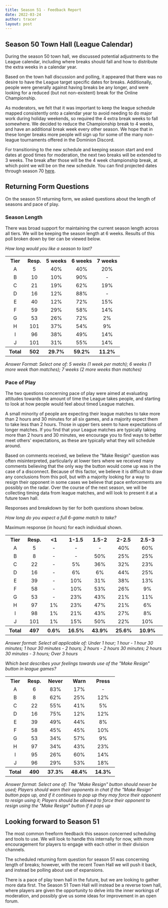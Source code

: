 ```yaml
---
title: Season 51 - Feedback Report
date: 2022-03-24
author: tracer
layout: post
---
```

## Season 50 Town Hall (League Calendar)

During the season 50 town hall, we discussed potential adjustments to the League calendar, including where breaks should fall and how to distribute the extra weeks in a calendar year.

Based on the town hall discussion and polling, it appeared that there was no desire to have the League target specific dates for breaks. Additionally, people were generally against having breaks be any longer, and were looking for a reduced (but not non-existent) break for the Online Championship.

As moderators, we felt that it was important to keep the league schedule mapped consistently onto a calendar year to avoid needing to do major work during holiday weekends, so required the 4 extra break weeks to fall somewhere. We decided to reduce the Championship break to 4 weeks, and have an additional break week every other season. We hope that in these longer breaks more people will sign up for some of the many non-league tournaments offered in the Dominion Discord.

For transitioning to the new schedule and keeping season start and end dates at good times for moderation, the next two breaks will be extended to 3 weeks. The break after those will be the 4 week championship break, at which point we will be on the new schedule. You can find projected dates through season 70 [here](https://docs.google.com/spreadsheets/d/e/2PACX-1vQGvozhFa8ieSdClwQlFV48vu8KDGOFTRA6GAbSyR_DJd01XKhSFAagxkoIbueeX1qXBLLkuXyKVcMX/pubhtml).

## Returning Form Questions

On the season 51 returning form, we asked questions about the length of seasons and pace of play.

### Season Length

There was broad support for maintaining the current season length across all tiers. We will be keeping the season length at 6 weeks. Results of this poll broken down by tier can be viewed below.

*How long would you like a season to last?*

<table><tr><th style="text-align:center">Tier</th><th style="text-align:center">Resp.</th><th style="text-align:center">5 weeks</th><th style="text-align:center">6 weeks</th><th style="text-align:center">7 weeks</th></tr><tr><td style="text-align:center">&nbsp;A&nbsp;</td><td style="text-align:center">&nbsp;5&nbsp;</td><td style="text-align:center">&nbsp;40%&nbsp;</td><td style="text-align:center">&nbsp;40%&nbsp;</td><td style="text-align:center">&nbsp;20%&nbsp;</td></tr><tr><td style="text-align:center">&nbsp;B&nbsp;</td><td style="text-align:center">&nbsp;10&nbsp;</td><td style="text-align:center">&nbsp;10%&nbsp;</td><td style="text-align:center">&nbsp;90%&nbsp;</td><td style="text-align:center">&nbsp;-&nbsp;</td></tr><tr><td style="text-align:center">&nbsp;C&nbsp;</td><td style="text-align:center">&nbsp;21&nbsp;</td><td style="text-align:center">&nbsp;19%&nbsp;</td><td style="text-align:center">&nbsp;62%&nbsp;</td><td style="text-align:center">&nbsp;19%&nbsp;</td></tr><tr><td style="text-align:center">&nbsp;D&nbsp;</td><td style="text-align:center">&nbsp;16&nbsp;</td><td style="text-align:center">&nbsp;12%&nbsp;</td><td style="text-align:center">&nbsp;88%&nbsp;</td><td style="text-align:center">&nbsp;-&nbsp;</td></tr><tr><td style="text-align:center">&nbsp;E&nbsp;</td><td style="text-align:center">&nbsp;40&nbsp;</td><td style="text-align:center">&nbsp;12%&nbsp;</td><td style="text-align:center">&nbsp;72%&nbsp;</td><td style="text-align:center">&nbsp;15%&nbsp;</td></tr><tr><td style="text-align:center">&nbsp;F&nbsp;</td><td style="text-align:center">&nbsp;59&nbsp;</td><td style="text-align:center">&nbsp;29%&nbsp;</td><td style="text-align:center">&nbsp;58%&nbsp;</td><td style="text-align:center">&nbsp;14%&nbsp;</td></tr><tr><td style="text-align:center">&nbsp;G&nbsp;</td><td style="text-align:center">&nbsp;53&nbsp;</td><td style="text-align:center">&nbsp;26%&nbsp;</td><td style="text-align:center">&nbsp;72%&nbsp;</td><td style="text-align:center">&nbsp;2%&nbsp;</td></tr><tr><td style="text-align:center">&nbsp;H&nbsp;</td><td style="text-align:center">&nbsp;101&nbsp;</td><td style="text-align:center">&nbsp;37%&nbsp;</td><td style="text-align:center">&nbsp;54%&nbsp;</td><td style="text-align:center">&nbsp;9%&nbsp;</td></tr><tr><td style="text-align:center">&nbsp;I&nbsp;</td><td style="text-align:center">&nbsp;96&nbsp;</td><td style="text-align:center">&nbsp;38%&nbsp;</td><td style="text-align:center">&nbsp;49%&nbsp;</td><td style="text-align:center">&nbsp;14%&nbsp;</td></tr><tr><td style="text-align:center">&nbsp;J&nbsp;</td><td style="text-align:center">&nbsp;101&nbsp;</td><td style="text-align:center">&nbsp;31%&nbsp;</td><td style="text-align:center">&nbsp;55%&nbsp;</td><td style="text-align:center">&nbsp;14%&nbsp;</td></tr><tr><th style="text-align:center">&nbsp;Total&nbsp;</th><th style="text-align:center">&nbsp;502&nbsp;</th><th style="text-align:center">&nbsp;29.7%&nbsp;</th><th style="text-align:center">&nbsp;59.2%&nbsp;</th><th style="text-align:center">&nbsp;11.2%&nbsp;</th></tr></table>

*Answer Format: Select one of: 5 weeks (1 week per match); 6 weeks (1 more week than matches); 7 weeks (2 more weeks than matches)*

### Pace of Play

The two questions concerning pace of play were aimed at evaluating attitudes towards the amount of time the League takes people, and starting to look at how people would feel about timed League matches.

A small minority of people are expecting their league matches to take more than 2 hours and 30 minutes for all six games, and a majority expect them to take less than 2 hours. Those in upper tiers seem to have expectations of longer matches. If you find that your League matches are typically taking more than 2 hours and 30 minutes, we encourage you to find ways to better meet others' expectations, as these are typically what they will schedule around.

Based on comments received, we believe the "Make Resign" question was often misinterpreted, particularly at lower tiers where we received many comments believing that the only way the button would come up was in the case of a disconnect. Because of this factor, we believe it is difficult to draw any conclusions from this poll, but with a majority looking for a way to resign their opponent in some cases we believe that pace enforcements are possibly on the radar. Over the course of the next season, we will be collecting timing data from league matches, and will look to present it at a future town hall.

Responses and breakdown by tier for both questions shown below.

*How long do you expect a full 6-game match to take?*

Maximum response (in hours) for each individual shown.

<table><tr><th style="text-align:center">Tier</th><th style="text-align:center">Resp.</th><th style="text-align:center"><1</th><th style="text-align:center">1-1.5</th><th style="text-align:center">1.5-2</th><th style="text-align:center">2-2.5</th><th style="text-align:center">2.5-3</th><th style="text-align:center">>3</th></tr><tr><td style="text-align:center">&nbsp;A&nbsp;</td><td style="text-align:center">&nbsp;5&nbsp;</td><td style="text-align:center">&nbsp;-&nbsp;</td><td style="text-align:center">&nbsp;-&nbsp;</td><td style="text-align:center">&nbsp;-&nbsp;</td><td style="text-align:center">&nbsp;40%&nbsp;</td><td style="text-align:center">&nbsp;60%&nbsp;</td><td style="text-align:center">&nbsp;-&nbsp;</td></tr><tr><td style="text-align:center">&nbsp;B&nbsp;</td><td style="text-align:center">&nbsp;8&nbsp;</td><td style="text-align:center">&nbsp;-&nbsp;</td><td style="text-align:center">&nbsp;-&nbsp;</td><td style="text-align:center">&nbsp;50%&nbsp;</td><td style="text-align:center">&nbsp;25%&nbsp;</td><td style="text-align:center">&nbsp;25%&nbsp;</td><td style="text-align:center">&nbsp;-&nbsp;</td></tr><tr><td style="text-align:center">&nbsp;C&nbsp;</td><td style="text-align:center">&nbsp;22&nbsp;</td><td style="text-align:center">&nbsp;-&nbsp;</td><td style="text-align:center">&nbsp;5%&nbsp;</td><td style="text-align:center">&nbsp;36%&nbsp;</td><td style="text-align:center">&nbsp;32%&nbsp;</td><td style="text-align:center">&nbsp;23%&nbsp;</td><td style="text-align:center">&nbsp;5%&nbsp;</td></tr><tr><td style="text-align:center">&nbsp;D&nbsp;</td><td style="text-align:center">&nbsp;16&nbsp;</td><td style="text-align:center">&nbsp;-&nbsp;</td><td style="text-align:center">&nbsp;6%&nbsp;</td><td style="text-align:center">&nbsp;6%&nbsp;</td><td style="text-align:center">&nbsp;44%&nbsp;</td><td style="text-align:center">&nbsp;25%&nbsp;</td><td style="text-align:center">&nbsp;19%&nbsp;</td></tr><tr><td style="text-align:center">&nbsp;E&nbsp;</td><td style="text-align:center">&nbsp;39&nbsp;</td><td style="text-align:center">&nbsp;-&nbsp;</td><td style="text-align:center">&nbsp;10%&nbsp;</td><td style="text-align:center">&nbsp;31%&nbsp;</td><td style="text-align:center">&nbsp;38%&nbsp;</td><td style="text-align:center">&nbsp;13%&nbsp;</td><td style="text-align:center">&nbsp;8%&nbsp;</td></tr><tr><td style="text-align:center">&nbsp;F&nbsp;</td><td style="text-align:center">&nbsp;58&nbsp;</td><td style="text-align:center">&nbsp;-&nbsp;</td><td style="text-align:center">&nbsp;10%&nbsp;</td><td style="text-align:center">&nbsp;53%&nbsp;</td><td style="text-align:center">&nbsp;26%&nbsp;</td><td style="text-align:center">&nbsp;9%&nbsp;</td><td style="text-align:center">&nbsp;2%&nbsp;</td></tr><tr><td style="text-align:center">&nbsp;G&nbsp;</td><td style="text-align:center">&nbsp;53&nbsp;</td><td style="text-align:center">&nbsp;-&nbsp;</td><td style="text-align:center">&nbsp;23%&nbsp;</td><td style="text-align:center">&nbsp;43%&nbsp;</td><td style="text-align:center">&nbsp;21%&nbsp;</td><td style="text-align:center">&nbsp;11%&nbsp;</td><td style="text-align:center">&nbsp;2%&nbsp;</td></tr><tr><td style="text-align:center">&nbsp;H&nbsp;</td><td style="text-align:center">&nbsp;97&nbsp;</td><td style="text-align:center">&nbsp;1%&nbsp;</td><td style="text-align:center">&nbsp;23%&nbsp;</td><td style="text-align:center">&nbsp;47%&nbsp;</td><td style="text-align:center">&nbsp;21%&nbsp;</td><td style="text-align:center">&nbsp;6%&nbsp;</td><td style="text-align:center">&nbsp;2%&nbsp;</td></tr><tr><td style="text-align:center">&nbsp;I&nbsp;</td><td style="text-align:center">&nbsp;98&nbsp;</td><td style="text-align:center">&nbsp;1%&nbsp;</td><td style="text-align:center">&nbsp;21%&nbsp;</td><td style="text-align:center">&nbsp;43%&nbsp;</td><td style="text-align:center">&nbsp;27%&nbsp;</td><td style="text-align:center">&nbsp;8%&nbsp;</td><td style="text-align:center">&nbsp;-&nbsp;</td></tr><tr><td style="text-align:center">&nbsp;J&nbsp;</td><td style="text-align:center">&nbsp;101&nbsp;</td><td style="text-align:center">&nbsp;1%&nbsp;</td><td style="text-align:center">&nbsp;15%&nbsp;</td><td style="text-align:center">&nbsp;50%&nbsp;</td><td style="text-align:center">&nbsp;22%&nbsp;</td><td style="text-align:center">&nbsp;10%&nbsp;</td><td style="text-align:center">&nbsp;2%&nbsp;</td></tr><tr><th style="text-align:center">&nbsp;Total&nbsp;</th><th style="text-align:center">&nbsp;497&nbsp;</th><th style="text-align:center">&nbsp;0.6%&nbsp;</th><th style="text-align:center">&nbsp;16.5%&nbsp;</th><th style="text-align:center">&nbsp;43.9%&nbsp;</th><th style="text-align:center">&nbsp;25.6%&nbsp;</th><th style="text-align:center">&nbsp;10.9%&nbsp;</th><th style="text-align:center">&nbsp;2.6%&nbsp;</th></tr></table>

*Answer format: Select all applicable of: Under 1 hour; 1 hour - 1 hour 30 minutes; 1 hour 30 minutes - 2 hours; 2 hours - 2 hours 30 minutes; 2 hours 30 minutes - 3 hours; Over 3 hours*

*Which best describes your feelings towards use of the "Make Resign" button in league games?*

<table><tr><th style="text-align:center">Tier</th><th style="text-align:center">Resp.</th><th style="text-align:center">Never</th><th style="text-align:center">Warn</th><th style="text-align:center">Press</th></tr><tr><td style="text-align:center">&nbsp;A&nbsp;</td><td style="text-align:center">&nbsp;6&nbsp;</td><td style="text-align:center">&nbsp;83%&nbsp;</td><td style="text-align:center">&nbsp;17%&nbsp;</td><td style="text-align:center">&nbsp;-&nbsp;</td></tr><tr><td style="text-align:center">&nbsp;B&nbsp;</td><td style="text-align:center">&nbsp;8&nbsp;</td><td style="text-align:center">&nbsp;62%&nbsp;</td><td style="text-align:center">&nbsp;25%&nbsp;</td><td style="text-align:center">&nbsp;12%&nbsp;</td></tr><tr><td style="text-align:center">&nbsp;C&nbsp;</td><td style="text-align:center">&nbsp;22&nbsp;</td><td style="text-align:center">&nbsp;55%&nbsp;</td><td style="text-align:center">&nbsp;41%&nbsp;</td><td style="text-align:center">&nbsp;5%&nbsp;</td></tr><tr><td style="text-align:center">&nbsp;D&nbsp;</td><td style="text-align:center">&nbsp;16&nbsp;</td><td style="text-align:center">&nbsp;75%&nbsp;</td><td style="text-align:center">&nbsp;12%&nbsp;</td><td style="text-align:center">&nbsp;12%&nbsp;</td></tr><tr><td style="text-align:center">&nbsp;E&nbsp;</td><td style="text-align:center">&nbsp;39&nbsp;</td><td style="text-align:center">&nbsp;49%&nbsp;</td><td style="text-align:center">&nbsp;44%&nbsp;</td><td style="text-align:center">&nbsp;8%&nbsp;</td></tr><tr><td style="text-align:center">&nbsp;F&nbsp;</td><td style="text-align:center">&nbsp;58&nbsp;</td><td style="text-align:center">&nbsp;45%&nbsp;</td><td style="text-align:center">&nbsp;45%&nbsp;</td><td style="text-align:center">&nbsp;10%&nbsp;</td></tr><tr><td style="text-align:center">&nbsp;G&nbsp;</td><td style="text-align:center">&nbsp;53&nbsp;</td><td style="text-align:center">&nbsp;34%&nbsp;</td><td style="text-align:center">&nbsp;57%&nbsp;</td><td style="text-align:center">&nbsp;9%&nbsp;</td></tr><tr><td style="text-align:center">&nbsp;H&nbsp;</td><td style="text-align:center">&nbsp;97&nbsp;</td><td style="text-align:center">&nbsp;34%&nbsp;</td><td style="text-align:center">&nbsp;43%&nbsp;</td><td style="text-align:center">&nbsp;23%&nbsp;</td></tr><tr><td style="text-align:center">&nbsp;I&nbsp;</td><td style="text-align:center">&nbsp;95&nbsp;</td><td style="text-align:center">&nbsp;26%&nbsp;</td><td style="text-align:center">&nbsp;60%&nbsp;</td><td style="text-align:center">&nbsp;14%&nbsp;</td></tr><tr><td style="text-align:center">&nbsp;J&nbsp;</td><td style="text-align:center">&nbsp;96&nbsp;</td><td style="text-align:center">&nbsp;29%&nbsp;</td><td style="text-align:center">&nbsp;53%&nbsp;</td><td style="text-align:center">&nbsp;18%&nbsp;</td></tr><tr><th style="text-align:center">&nbsp;Total&nbsp;</th><th style="text-align:center">&nbsp;490&nbsp;</th><th style="text-align:center">&nbsp;37.3%&nbsp;</th><th style="text-align:center">&nbsp;48.4%&nbsp;</th><th style="text-align:center">&nbsp;14.3%&nbsp;</th></tr></table>

*Answer format: Select one of: The "Make Resign" button should never be used; Players should warn their opponents in chat if the "Make Resign" button pops up, and if it continues to pop up they may force their opponent to resign using it; Players should be allowed to force their opponent to resign using the "Make Resign" button if it pops up*

## Looking forward to Season 51

The most common freeform feedback this season concerned scheduling and tools to use. We will look to handle this internally for now, with more encouragement for players to engage with each other in their division channels.

The scheduled returning form question for season 51 was concerning length of breaks; however, with the recent Town Hall we will push it back, and instead be polling about use of expansions.

There is a pace of play town hall in the future, but we are looking to gather more data first. The Season 51 Town Hall will instead be a reverse town hall, where players are given the opportunity to delve into the inner workings of moderation, and possibly give us some ideas for improvement in an open forum.